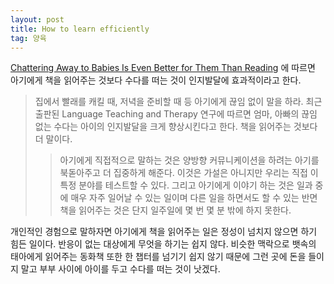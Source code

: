 ```yaml
---
layout: post
title: How to learn efficiently
tag: 양육
---
```

[Chattering Away to Babies Is Even Better for Them Than Reading](http://nymag.com/scienceofus/2015/01/importance-of-chattering-away-to-babies.html) 에 따르면 아기에게 책을 읽어주는 것보다  수다를 떠는 것이 인지발달에 효과적이라고 한다.  
> 집에서 빨래를 캐킬 때, 저녁을 준비할 때  등 아기에게 끊임 없이 말을 하라. 최근 출판된 Language Teaching and Therapy 연구에 따르면 엄마, 아빠의 끊임 없는 수다는 아이의 인지발달을 크게 향상시킨다고 한다. 책을 읽어주는 것보다 더 말이다.  
>> 아기에게 직접적으로 말하는 것은 양방향 커뮤니케이션을 하려는 아기를 북돋아주고 더 집중하게 해준다. 이것은 가설은 아니지만 우리는 직접 이 특정 분야를 테스트할 수 있다. 그리고 아기에게 이야기 하는 것은 일과 중에 매우 자주 일어날 수 있는 일이며 다른 일을 하면서도 할 수 있는 반면 책을 읽어주는 것은 단지 일주일에 몇 번 몇 분 밖에 하지 못한다.  

개인적인 경험으로 말하자면 아기에게 책을 읽어주는 일은 정성이 넘치지 않으면 하기 힘든 일이다. 반응이 없는 대상에게 무엇을 하기는 쉽지 않다. 비슷한 맥락으로 뱃속의 태아에게 읽어주는 동화책 또한 한 챕터를 넘기기 쉽지 않기 때문에 그런 곳에 돈을 들이지 말고 부부 사이에 아이를 두고 수다를 떠는 것이 낫겠다.
